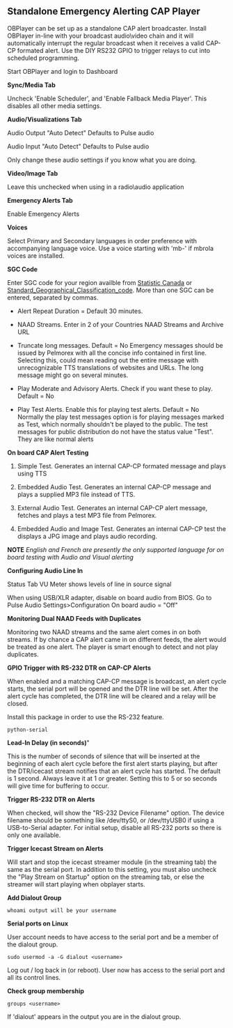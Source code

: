 ## Standalone Emergency Alerting CAP Player

OBPlayer can be set up as a standalone CAP alert broadcaster. Install OBPlayer in-line with your broadcast audio\video chain and it will automatically interrupt the regular broadcast when it receives a valid CAP-CP formated alert. Use the DIY RS232 GPIO to trigger relays to cut into scheduled programming.

Start OBPlayer and login to Dashboard

__Sync/Media Tab__

Uncheck 'Enable Scheduler', and 'Enable Fallback Media Player'. This disables all other media settings.

__Audio/Visualizations Tab__

Audio Output "Auto Detect" Defaults to Pulse audio

Audio Input "Auto Detect" Defaults to Pulse audio

Only change these audio settings if you know what you are doing.

__Video/Image Tab__

Leave this unchecked when using in a radio\audio application

__Emergency Alerts Tab__

Enable Emergency Alerts

__Voices__

Select Primary and Secondary languages in order preference with accompanying language voice. Use a voice starting with 'mb-' if mbrola voices are installed.

__SGC Code__ 

Enter SGC code for your region availble from [Statistic Canada](https://www.statcan.gc.ca/en/subjects/standard/sgc/2011/index) or [Standard_Geographical_Classification_code](http://en.wikipedia.org/wiki/Standard_Geographical_Classification_code_%28Canada%29). More than one SGC can be entered, separated by commas.

* Alert Repeat Duration = Default 30 minutes.

* NAAD Streams. Enter in 2 of your Countries NAAD Streams and Archive URL

* Truncate long messages. Default = No Emergency messages should be issued by Pelmorex with all the concise info contained in first line. Selecting this, could mean reading out the entire message with unrecognizable TTS translations of websites and URLs. The long message might go on several minutes.

* Play Moderate and Advisory Alerts. Check if you want these to play. Default = No

* Play Test Alerts. Enable this for playing test alerts. Default = No Normally the play test messages option is for playing messages marked as Test, which normally shouldn't be played to the public. The test messages for public distribution do not have the status value "Test". They are like normal alerts

__On board CAP Alert Testing__

1. Simple Test. Generates an internal CAP-CP formated message and plays using TTS

2. Embedded Audio Test. Generates an internal CAP-CP message and plays a supplied MP3 file instead of TTS.

3. External Audio Test. Generates an internal CAP-CP alert message, fetches and plays a test MP3 file from Pelmorex.

4. Embedded Audio and Image Test. Generates an internal CAP-CP test the displays a JPG image and plays audio recording.

__NOTE__ _English and French are presently the only supported language for on board testing with Audio and Visual alerting_

__Configuring Audio Line In__

Status Tab VU Meter shows levels of line in source signal

When using USB/XLR adapter, disable on board audio from BIOS. Go to Pulse Audio Settings>Configuration On board audio = "Off"

__Monitoring Dual NAAD Feeds with Duplicates__

Monitoring two NAAD streams and the same alert comes in on both streams. If by chance a CAP alert came in on different feeds, the alert would be treated as one alert. The player is smart enough to detect and not play duplicates.

__GPIO Trigger with RS-232 DTR on CAP-CP Alerts__

When enabled and a matching CAP-CP message is broadcast, an alert cycle starts, the serial port will be opened and the DTR line will be set. After the alert cycle has completed, the DTR line will be cleared and a relay will be closed.

Install this package in order to use the RS-232 feature.

~~~~
python-serial
~~~~

__Lead-In Delay (in seconds)__"

This is the number of seconds of silence that will be inserted at the beginning of each alert cycle before the first alert starts playing, but after the DTR/icecast stream notifies that an alert cycle has started. The default is 1 second. Always leave it at 1 or greater. Setting this to 5 or so seconds will give time for buffering to occur.

__Trigger RS-232 DTR on Alerts__

When checked, will show the "RS-232 Device Filename" option. The device filename should be something like /dev/ttyS0, or /dev/ttyUSB0 if using a USB-to-Serial adapter. For initial setup, disable all RS-232 ports so there is only one available.

__Trigger Icecast Stream on Alerts__

Will start and stop the icecast streamer module (in the streaming tab) the same as the serial port. In addition to this setting, you must also uncheck the "Play Stream on Startup" option on the streaming tab, or else the streamer will start playing when obplayer starts.

__Add Dialout Group__

~~~~
whoami output will be your username
~~~~

__Serial ports on Linux__

User account needs to have access to the serial port and be a member of the dialout group.

~~~~
sudo usermod -a -G dialout <username>
~~~~

Log out / log back in (or reboot). User now has access to the serial port and all its control lines.

__Check group membership__

~~~~
groups <username> 
~~~~

If 'dialout' appears in the output you are in the dialout group. 
